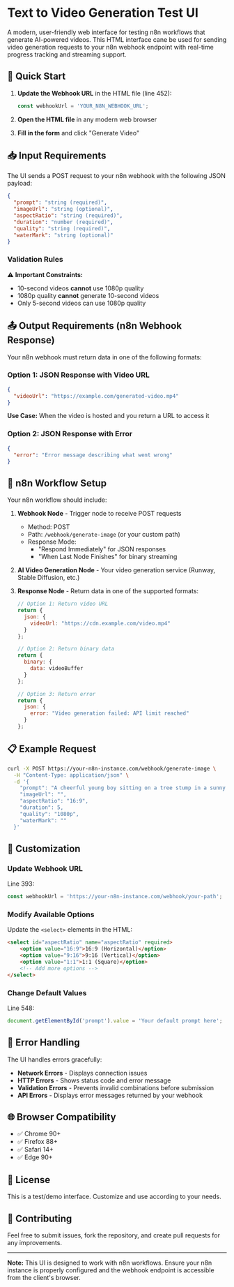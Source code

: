 # Text to Video Generation Test UI

A modern, user-friendly web interface for testing n8n workflows that generate AI-powered videos. 
This HTML interface cane be used for sending video generation requests to your n8n webhook endpoint with real-time progress tracking and streaming support.

## 🚀 Quick Start

1. **Update the Webhook URL** in the HTML file (line 452):
   ```javascript
   const webhookUrl = 'YOUR_N8N_WEBHOOK_URL';
   ```

2. **Open the HTML file** in any modern web browser

3. **Fill in the form** and click "Generate Video"

## 📥 Input Requirements

The UI sends a POST request to your n8n webhook with the following JSON payload:

```json
{
  "prompt": "string (required)",
  "imageUrl": "string (optional)",
  "aspectRatio": "string (required)",
  "duration": "number (required)",
  "quality": "string (required)",
  "waterMark": "string (optional)"
}
```

### Validation Rules

⚠️ **Important Constraints:**
- 10-second videos **cannot** use 1080p quality
- 1080p quality **cannot** generate 10-second videos
- Only 5-second videos can use 1080p quality

## 📤 Output Requirements (n8n Webhook Response)

Your n8n webhook must return data in one of the following formats:

### Option 1: JSON Response with Video URL

```json
{
  "videoUrl": "https://example.com/generated-video.mp4"
}
```

**Use Case:** When the video is hosted and you return a URL to access it

### Option 2: JSON Response with Error

```json
{
  "error": "Error message describing what went wrong"
}
```


## 🔧 n8n Workflow Setup

Your n8n workflow should include:

1. **Webhook Node** - Trigger node to receive POST requests
   - Method: POST
   - Path: `/webhook/generate-image` (or your custom path)
   - Response Mode: 
     - "Respond Immediately" for JSON responses
     - "When Last Node Finishes" for binary streaming

2. **AI Video Generation Node** - Your video generation service (Runway, Stable Diffusion, etc.)

3. **Response Node** - Return data in one of the supported formats:
   ```javascript
   // Option 1: Return video URL
   return {
     json: {
       videoUrl: "https://cdn.example.com/video.mp4"
     }
   };
   
   // Option 2: Return binary data
   return {
     binary: {
       data: videoBuffer
     }
   };
   
   // Option 3: Return error
   return {
     json: {
       error: "Video generation failed: API limit reached"
     }
   };
   ```

## 📋 Example Request

```bash
curl -X POST https://your-n8n-instance.com/webhook/generate-image \
  -H "Content-Type: application/json" \
  -d '{
    "prompt": "A cheerful young boy sitting on a tree stump in a sunny forest, gently holding a curious chipmunk in his hands.",
    "imageUrl": "",
    "aspectRatio": "16:9",
    "duration": 5,
    "quality": "1080p",
    "waterMark": ""
  }'
```

## 🎨 Customization

### Update Webhook URL
Line 393:
```javascript
const webhookUrl = 'https://your-n8n-instance.com/webhook/your-path';
```

### Modify Available Options
Update the `<select>` elements in the HTML:
```html
<select id="aspectRatio" name="aspectRatio" required>
    <option value="16:9">16:9 (Horizontal)</option>
    <option value="9:16">9:16 (Vertical)</option>
    <option value="1:1">1:1 (Square)</option>
    <!-- Add more options -->
</select>
```

### Change Default Values
Line 548:
```javascript
document.getElementById('prompt').value = 'Your default prompt here';
```

## 🐛 Error Handling

The UI handles errors gracefully:

- **Network Errors** - Displays connection issues
- **HTTP Errors** - Shows status code and error message
- **Validation Errors** - Prevents invalid combinations before submission
- **API Errors** - Displays error messages returned by your webhook

## 🌐 Browser Compatibility

- ✅ Chrome 90+
- ✅ Firefox 88+
- ✅ Safari 14+
- ✅ Edge 90+

## 📝 License

This is a test/demo interface. Customize and use according to your needs.

## 🤝 Contributing

Feel free to submit issues, fork the repository, and create pull requests for any improvements.

---

**Note:** This UI is designed to work with n8n workflows. Ensure your n8n instance is properly configured and the webhook endpoint is accessible from the client's browser.